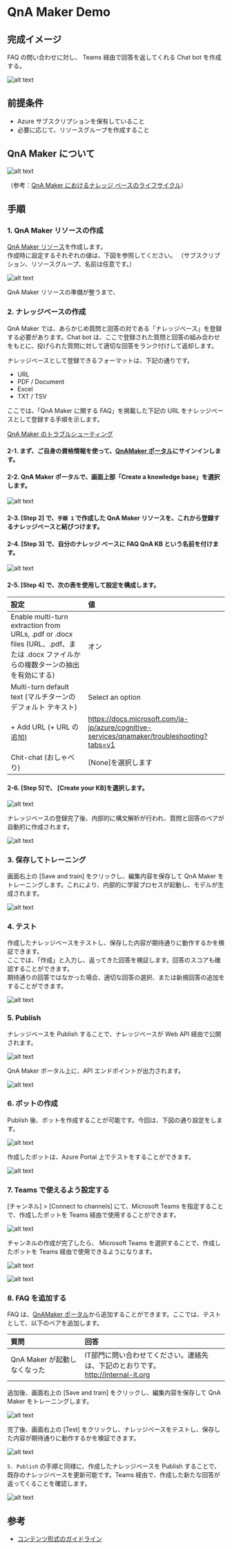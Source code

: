 # QnA Maker Demo

## 完成イメージ

FAQ の問い合わせに対し、 Teams 経由で回答を返してくれる Chat bot を作成する。

![alt text](./images/qna-maker4demo-on-teams.png)

## 前提条件

- Azure サブスクリプションを保有していること
- 必要に応じて、リソースグループを作成すること

## QnA Maker について

![alt text](./images/agile-qna.png)

（参考：[QnA Maker におけるナレッジ ベースのライフサイクル](https://docs.microsoft.com/ja-jp/azure/cognitive-services/qnamaker/concepts/development-lifecycle-knowledge-base)）

## 手順

### 1. QnA Maker リソースの作成

[QnA Maker リソース](https://ms.portal.azure.com/#create/Microsoft.CognitiveServicesQnAMaker)を作成します。<br>
作成時に設定するそれぞれの値は、下図を参照してください。
（サブスクリプション、リソースグループ、名前は任意です。）

![alt text](./images/create-qna-maker.png)

QnA Maker リソースの準備が整うまで、

### 2. ナレッジベースの作成

QnA Maker では、あらかじめ質問と回答の対である「ナレッジベース」を登録する必要があります。Chat bot は、ここで登録された質問と回答の組み合わせをもとに、投げられた質問に対して適切な回答をランク付けして返却します。

ナレッジベースとして登録できるフォーマットは、下記の通りです。

- URL
- PDF / Document
- Excel
- TXT / TSV

ここでは、「QnA Maker に関する FAQ」を掲載した下記の URL をナレッジベースとして登録する手順を示します。

[QnA Maker のトラブルシューティング](https://docs.microsoft.com/ja-jp/azure/cognitive-services/qnamaker/troubleshooting?tabs=v1)

#### 2-1. まず、ご自身の資格情報を使って、[QnAMaker ポータル](https://www.qnamaker.ai/)にサインインします。

#### 2-2. QnA Maker ポータルで、画面上部「Create a knowledge base」を選択します。

![alt text](./images/create-a-knowledge-base.png)

#### 2-3. [Step 2] で、`手順 1` で作成した QnA Maker リソースを、これから登録するナレッジベースと結びつけます。

#### 2-4. [Step 3] で、自分のナレッジ ベースに <b>FAQ QnA KB</b> という名前を付けます。

![alt text](./images/create-a-knowledge-base-2-3.png)

#### 2-5. [Step 4] で、次の表を使用して設定を構成します。

| 設定 | 値 |
| :--- | :--- |
| Enable multi-turn extraction from URLs, .pdf or .docx files (URL、.pdf、または .docx ファイルからの複数ターンの抽出を有効にする) | オン |
| Multi-turn default text (マルチターンのデフォルト テキスト) | Select an option |
| + Add URL (+ URL の追加) | https://docs.microsoft.com/ja-jp/azure/cognitive-services/qnamaker/troubleshooting?tabs=v1 |
| Chit-chat (おしゃべり) | [None]を選択します |

#### 2-6. [Step 5]で、 [Create your KB]を選択します。

![alt text](./images/create-a-knowledge-base-4-5.png)

ナレッジベースの登録完了後、内部的に構文解析が行われ、質問と回答のペアが自動的に作成されます。

![alt text](./images/knowledge-base.png)

### 3. 保存してトレーニング

画面右上の [Save and train] をクリックし、編集内容を保存して QnA Maker をトレーニングします。これにより、内部的に学習プロセスが起動し、モデルが生成されます。

![alt text](./images/save-and-train.png)

### 4. テスト

作成したナレッジベースをテストし、保存した内容が期待通りに動作するかを検証できます。<br>
ここでは、「作成」と入力し、返ってきた回答を検証します。回答のスコアも確認することができます。<br>
期待通りの回答ではなかった場合、適切な回答の選択、または新規回答の追加をすることができます。

![alt text](./images/test-create.png)

### 5. Publish

ナレッジベースを Publish することで、ナレッジベースが Web API 経由で公開されます。

![alt text](./images/qna-maker-publish.png)

QnA Maker ポータル上に、API エンドポイントが出力されます。

![alt text](./images/qna-maker-after-publish.png)

### 6. ボットの作成

Publish 後、ボットを作成することが可能です。今回は、下図の通り設定をします。

![alt text](./images/web-app-bot.png)

作成したボットは、Azure Portal 上でテストをすることができます。

![alt text](./images/web-chat-test.png)

### 7. Teams で使えるよう設定する

[チャンネル] > [Connect to channels] にて、Microsoft Teams を指定することで、作成したボットを Teams 経由で使用することができます。

![alt text](./images/publish-teams.png)

チャンネルの作成が完了したら、 Microsoft Teams を選択することで、作成したボットを Teams 経由で使用できるようになります。

![alt text](./images/teams.png)

![alt text](./images/qna-maker4demo-on-teams.png)

### 8. FAQ を追加する

FAQ は、[QnAMaker ポータル](https://www.qnamaker.ai/)から追加することができます。ここでは、テストとして、以下のペアを追加します。

| 質問 | 回答 |
| :--- | :--- |
| QnA Maker が起動しなくなった | IT部門に問い合わせてください。連絡先は、下記のとおりです。<br> http://internal-it.org |

追加後、画面右上の [Save and train] をクリックし、編集内容を保存して QnA Maker をトレーニングします。

![alt text](./images/additional-faq.png)

完了後、画面右上の [Test] をクリックし、ナレッジベースをテストし、保存した内容が期待通りに動作するかを検証できます。

![alt text](./images/additional-faq-test.png)

`5. Publish` の手順と同様に、作成したナレッジベースを Publish することで、既存のナレッジベースを更新可能です。Teams 経由で、作成した新たな回答が返ってくることを確認します。

![alt text](./images/additional-faq-teams.png)

## 参考

- [コンテンツ形式のガイドライン](https://docs.microsoft.com/ja-jp/azure/cognitive-services/qnamaker/reference-document-format-guidelines)